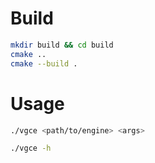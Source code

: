 # Build
```bash
mkdir build && cd build
cmake ..
cmake --build .
```

 # Usage
 ```bash
 ./vgce <path/to/engine> <args>
```
```bash
./vgce -h
```
